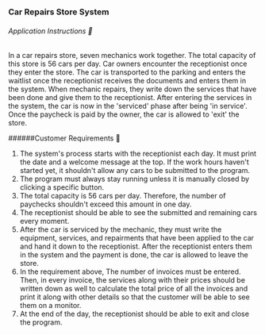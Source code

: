 ### Car Repairs Store System
###### Application Instructions 📑

In a car repairs store, seven mechanics work together. The total capacity of this store is 56 cars per day.
Car owners encounter the receptionist once they enter the store. The car is transported to the parking and enters the waitlist once the receptionist receives the documents and enters them in the system. When mechanic repairs, they write down the services that have been done and give them to the receptionist. After entering the services in the system, the car is now in the 'serviced' phase after being 'in service'. Once the paycheck is paid by the owner, the car is allowed to 'exit' the store.

######Customer Requirements 📌

1. The system's process starts with the receptionist each day. It must print the date and a welcome message at the top. If the work hours haven't started yet, it shouldn't allow any cars to be submitted to the program.
2. The program must always stay running unless it is manually closed by clicking a specific button.
3. The total capacity is 56 cars per day. Therefore, the number of paychecks shouldn't exceed this amount in one day.
4. The receptionist should be able to see the submitted and remaining cars every moment.
5. After the car is serviced by the mechanic, they must write the equipment, services, and repairments that have been applied to the car and hand it down to the receptionist. After the receptionist enters them in the system and the payment is done, the car is allowed to leave the store.
6. In the requirement above, The number of invoices must be entered. Then, in every invoice, the services along with their prices should be written down as well to calculate the total price of all the invoices and print it along with other details so that the customer will be able to see them on a monitor.
7. At the end of the day, the receptionist should be able to exit and close the program.
